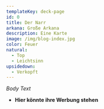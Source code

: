 ```yaml
---
templateKey: deck-page
id: 0
title: Der Narr
arkana: Große Arkana
description: Eine Karte
image: /img/blog-index.jpg
color: Feuer
natural:
  - Top
  - Leichtsinn
upsidedown:
  - Verkopft
---
```

_Body Text_

* **Hier könnte ihre Werbung stehen**
